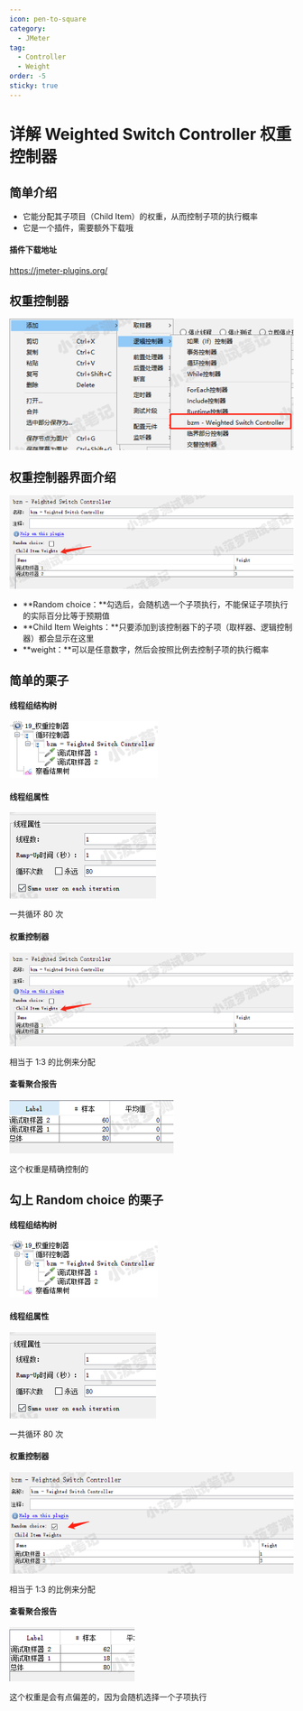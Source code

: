 ```yaml
---
icon: pen-to-square
category:
  - JMeter
tag:
  - Controller
  - Weight
order: -5
sticky: true
---
```




# 详解 Weighted Switch Controller 权重控制器

## 简单介绍

- 它能分配其子项目（Child Item）的权重，从而控制子项的执行概率
- 它是一个插件，需要额外下载哦

 

#### 插件下载地址

https://jmeter-plugins.org/ 

 

## 权重控制器

[![img](/assets/jmeter/1896874-20200821120821010-928828860.png)](https://img2020.cnblogs.com/blog/1896874/202008/1896874-20200821120821010-928828860.png)

 

## 权重控制器界面介绍

[![img](/assets/jmeter/1896874-20200821120827516-1810989412.png)](https://img2020.cnblogs.com/blog/1896874/202008/1896874-20200821120827516-1810989412.png)

- **Random choice：**勾选后，会随机选一个子项执行，不能保证子项执行的实际百分比等于预期值
- **Child Item Weights：**只要添加到该控制器下的子项（取样器、逻辑控制器）都会显示在这里
- **weight：**可以是任意数字，然后会按照比例去控制子项的执行概率 

 

## 简单的栗子

#### 线程组结构树

[![img](/assets/jmeter/1896874-20200821121401972-220532939.png)](https://img2020.cnblogs.com/blog/1896874/202008/1896874-20200821121401972-220532939.png)

 

 

#### 线程组属性

[![img](/assets/jmeter/1896874-20200821121407085-241716720.png)](https://img2020.cnblogs.com/blog/1896874/202008/1896874-20200821121407085-241716720.png)

一共循环 80 次 

 

#### 权重控制器

[![img](/assets/jmeter/1896874-20200821121415651-17196311.png)](https://img2020.cnblogs.com/blog/1896874/202008/1896874-20200821121415651-17196311.png)

相当于 1:3 的比例来分配

 

#### 查看聚合报告

[![img](/assets/jmeter/1896874-20200821121423829-63880324.png)](https://img2020.cnblogs.com/blog/1896874/202008/1896874-20200821121423829-63880324.png)

这个权重是精确控制的 

 

## 勾上 Random choice 的栗子

#### 线程组结构树 

[![img](/assets/jmeter/1896874-20200821121448612-1611567807.png)](https://img2020.cnblogs.com/blog/1896874/202008/1896874-20200821121448612-1611567807.png)

 

#### 线程组属性

[![img](/assets/jmeter/1896874-20200821121434287-741682380.png)](https://img2020.cnblogs.com/blog/1896874/202008/1896874-20200821121434287-741682380.png)

一共循环 80 次 

 

#### 权重控制器

[![img](/assets/jmeter/1896874-20200821121441156-1693186750.png)](https://img2020.cnblogs.com/blog/1896874/202008/1896874-20200821121441156-1693186750.png)

相当于 1:3 的比例来分配 

 

#### 查看聚合报告

[![img](/assets/jmeter/1896874-20200821121500335-364053609.png)](https://img2020.cnblogs.com/blog/1896874/202008/1896874-20200821121500335-364053609.png)

这个权重是会有点偏差的，因为会随机选择一个子项执行